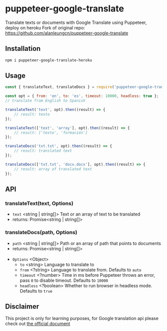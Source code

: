 # puppeteer-google-translate

Translate texts or documents with Google Translate using Puppeteer, deploy on heroku
Fork of original repo: https://github.com/alanleungcn/puppeteer-google-translate

## Installation

```bash
npm i puppeteer-google-translate-heroku
```

## Usage

```js
const { translateText, translateDocs } = require('puppeteer-google-translate');

const opt = { from: 'en', to: 'es', timeout: 10000, headless: true };
// translate from English to Spanish

translateText('text', opt).then((result) => {
	// result: texto
});

translateText(['text', 'array'], opt).then((result) => {
	// result: ['texto', 'formación']
});

translateDocs('txt.txt', opt).then((result) => {
	// result: translated text
});

translateDocs(['txt.txt', 'docx.docx'], opt).then((result) => {
	// result: array of translated text
});
```

## API

### translateText(text, Options)

- `text` \<string | string[]> Text or an array of text to be translated
- returns: Promise<string | string[]>

### translateDocs(path, Options)

- `path` \<string | string[]> Path or an array of path that points to documents
- returns: Promise<string | string[]>
  <br><br>
- `Options` \<Object>
  - `to` \<string> Language to translate to
  - `from` \<?string> Language to translate from. Defaults to `auto`
  - `timeout` \<?number> Time in ms before Puppeteer throws an error, pass `0` to disable timeout. Defaults to `10000`
  - `headless` \<?boolean> Whether to run browser in headless mode. Defaults to `true`

## Disclaimer

This project is only for learning purposes, for Google translation api please check out [the official document](https://cloud.google.com/translate)
